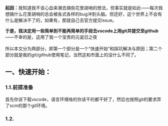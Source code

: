 <!-- wp:paragraph -->
<p><strong>起因：</strong>我知道我不该心血来潮去搞些花里胡哨的想法，但事实就是如此——每次我想搞什么花里胡哨的总会被各式各样的bug冲到头脑。但还好，这个世界上不会有什么是解决不了的，如果有，那就自己去官方提交issue。</p>
<!-- /wp:paragraph -->

<!-- wp:group -->
<div class="wp-block-group"><div class="wp-block-group__inner-container"><!-- wp:columns -->
<div class="wp-block-columns"><!-- wp:column {"width":"100%"} -->
<div class="wp-block-column" style="flex-basis:100%"><!-- wp:paragraph -->
<p><strong>于是，我决定用一些简单到不能再简单的手段去vscode上用git并提交至github</strong><br>——不幸的是，这用了我一个宝贵的元诞日之夜<br><br>所以本文分为两部分，即第一个部分是一个“快速开始”和踩坑解决与原因；第二个部分就是我的git/github使用笔记，当然这和市面上的没什么不同了。</p>
<!-- /wp:paragraph --></div>
<!-- /wp:column --></div>
<!-- /wp:columns --></div></div>
<!-- /wp:group -->

<!-- wp:heading -->
<h2>一、快速开始：</h2>
<!-- /wp:heading -->

<!-- wp:heading {"level":3} -->
<h3>1.1.前提准备</h3>
<!-- /wp:heading -->

<!-- wp:paragraph -->
<p>首先你该下载vscode，语言环境啥的你该干的都干好了，然后也按照git的要求弄了scm的那个git环境。</p>
<!-- /wp:paragraph -->

<!-- wp:heading {"level":3} -->
<h3>1.2.</h3>
<!-- /wp:heading -->